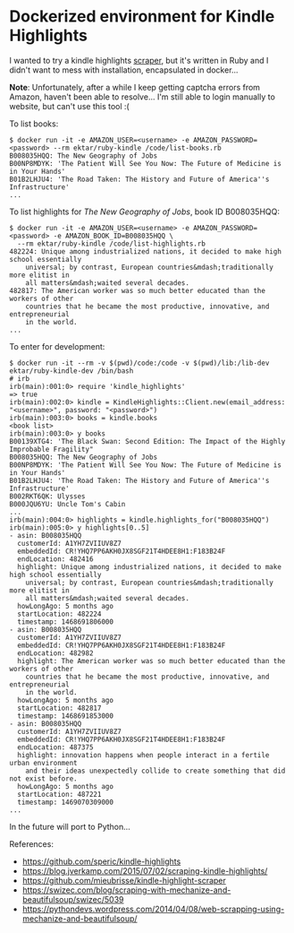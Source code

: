 # Dockerized environment for Kindle Highlights

I wanted to try a kindle highlights [scraper](https://github.com/speric/kindle-highlights), 
but it's written in Ruby and I didn't want to mess with installation, encapsulated in docker...

**Note**: Unfortunately, after a while I keep getting captcha errors from Amazon, haven't been 
able to resolve...  I'm still able to login manually to website, but can't use this tool :(

To list books:
```
$ docker run -it -e AMAZON_USER=<username> -e AMAZON_PASSWORD=<password> --rm ektar/ruby-kindle /code/list-books.rb
B008035HQQ: The New Geography of Jobs
B00NP8MDYK: 'The Patient Will See You Now: The Future of Medicine is in Your Hands'
B01B2LHJU4: 'The Road Taken: The History and Future of America''s Infrastructure'
...
```

To list highlights for *The New Geography of Jobs*, book ID B008035HQQ:
```
$ docker run -it -e AMAZON_USER=<username> -e AMAZON_PASSWORD=<password> -e AMAZON_BOOK_ID=B008035HQQ \
  --rm ektar/ruby-kindle /code/list-highlights.rb
482224: Unique among industrialized nations, it decided to make high school essentially
    universal; by contrast, European countries&mdash;traditionally more elitist in
    all matters&mdash;waited several decades.
482817: The American worker was so much better educated than the workers of other
    countries that he became the most productive, innovative, and entrepreneurial
    in the world.
...
```

To enter for development:
```
$ docker run -it --rm -v $(pwd)/code:/code -v $(pwd)/lib:/lib-dev ektar/ruby-kindle-dev /bin/bash
# irb
irb(main):001:0> require 'kindle_highlights'
=> true
irb(main):002:0> kindle = KindleHighlights::Client.new(email_address: "<username>", password: "<password>")
irb(main):003:0> books = kindle.books
<book list>
irb(main):003:0> y books
B00139XTG4: 'The Black Swan: Second Edition: The Impact of the Highly Improbable Fragility"
B008035HQQ: The New Geography of Jobs
B00NP8MDYK: 'The Patient Will See You Now: The Future of Medicine is in Your Hands'
B01B2LHJU4: 'The Road Taken: The History and Future of America''s Infrastructure'
B002RKT6QK: Ulysses
B000JQU6YU: Uncle Tom's Cabin
...
irb(main):004:0> highlights = kindle.highlights_for("B008035HQQ")
irb(main):005:0> y highlights[0..5]
- asin: B008035HQQ
  customerId: A1YH7ZVIIUV8Z7
  embeddedId: CR!YHQ7PP6AKH0JX8SGF21T4HDEE8H1:F183B24F
  endLocation: 482416
  highlight: Unique among industrialized nations, it decided to make high school essentially
    universal; by contrast, European countries&mdash;traditionally more elitist in
    all matters&mdash;waited several decades.
  howLongAgo: 5 months ago
  startLocation: 482224
  timestamp: 1468691806000
- asin: B008035HQQ
  customerId: A1YH7ZVIIUV8Z7
  embeddedId: CR!YHQ7PP6AKH0JX8SGF21T4HDEE8H1:F183B24F
  endLocation: 482982
  highlight: The American worker was so much better educated than the workers of other
    countries that he became the most productive, innovative, and entrepreneurial
    in the world.
  howLongAgo: 5 months ago
  startLocation: 482817
  timestamp: 1468691853000
- asin: B008035HQQ
  customerId: A1YH7ZVIIUV8Z7
  embeddedId: CR!YHQ7PP6AKH0JX8SGF21T4HDEE8H1:F183B24F
  endLocation: 487375
  highlight: innovation happens when people interact in a fertile urban environment
    and their ideas unexpectedly collide to create something that did not exist before.
  howLongAgo: 5 months ago
  startLocation: 487221
  timestamp: 1469070309000
...
```

In the future will port to Python...

References:

  * https://github.com/speric/kindle-highlights
  * https://blog.jverkamp.com/2015/07/02/scraping-kindle-highlights/
  * https://github.com/mieubrisse/kindle-highlight-scraper
  * https://swizec.com/blog/scraping-with-mechanize-and-beautifulsoup/swizec/5039
  * https://pythondevs.wordpress.com/2014/04/08/web-scrapping-using-mechanize-and-beautifulsoup/